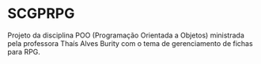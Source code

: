 # SCGPRPG
Projeto da disciplina POO (Programação Orientada a Objetos) ministrada pela professora Thaís Alves Burity com o tema de gerenciamento de fichas para RPG.

